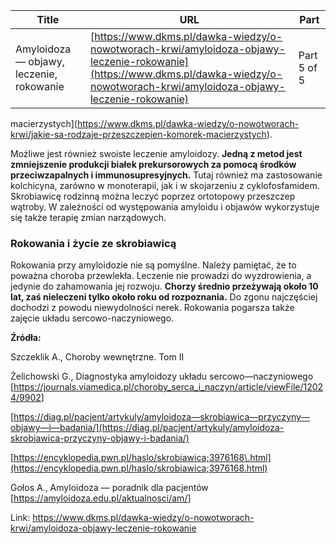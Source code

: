 | **Title**       | **URL**           | **Part**              |
|-----------------|-------------------|-----------------------|
| Amyloidoza — objawy, leczenie, rokowanie         | [https://www.dkms.pl/dawka-wiedzy/o-nowotworach-krwi/amyloidoza-objawy-leczenie-rokowanie](https://www.dkms.pl/dawka-wiedzy/o-nowotworach-krwi/amyloidoza-objawy-leczenie-rokowanie)    | Part 5 of 5          |

macierzystych](https://www.dkms.pl/dawka-wiedzy/o-nowotworach-krwi/jakie-sa-rodzaje-przeszczepien-komorek-macierzystych).


Możliwe jest również swoiste leczenie amyloidozy. **Jedną z metod jest zmniejszenie produkcji białek prekursorowych za pomocą środków przeciwzapalnych i immunosupresyjnych.** Tutaj również ma zastosowanie kolchicyna, zarówno w monoterapii, jak i w skojarzeniu z cyklofosfamidem. Skrobiawicę rodzinną można leczyć poprzez ortotopowy przeszczep wątroby. W zależności od występowania amyloidu i objawów wykorzystuje się także terapię zmian narządowych.


### Rokowania i życie ze skrobiawicą


Rokowania przy amyloidozie nie są pomyślne. Należy pamiętać, że to poważna choroba przewlekła. Leczenie nie prowadzi do wyzdrowienia, a jedynie do zahamowania jej rozwoju. **Chorzy średnio przeżywają około 10 lat, zaś nieleczeni tylko około roku od rozpoznania.** Do zgonu najczęściej dochodzi z powodu niewydolności nerek. Rokowania pogarsza także zajęcie układu sercowo\-naczyniowego.


**Źródła:**


Szczeklik A., Choroby wewnętrzne. Tom II


Żelichowski G., Diagnostyka amyloidozy układu sercowo—naczyniowego \[<https://journals.viamedica.pl/choroby_serca_i_naczyn/article/viewFile/12024/9902>]


[https://diag.pl/pacjent/artykuly/amyloidoza—skrobiawica—przyczyny—objawy—i—badania/](https://diag.pl/pacjent/artykuly/amyloidoza-skrobiawica-przyczyny-objawy-i-badania/)


[https://encyklopedia.pwn.pl/haslo/skrobiawica;3976168\.html](https://encyklopedia.pwn.pl/haslo/skrobiawica;3976168.html)


Gołos A., Amyloidoza — poradnik dla pacjentów \[<https://amyloidoza.edu.pl/aktualnosci/am/>]



Link: https://www.dkms.pl/dawka-wiedzy/o-nowotworach-krwi/amyloidoza-objawy-leczenie-rokowanie
